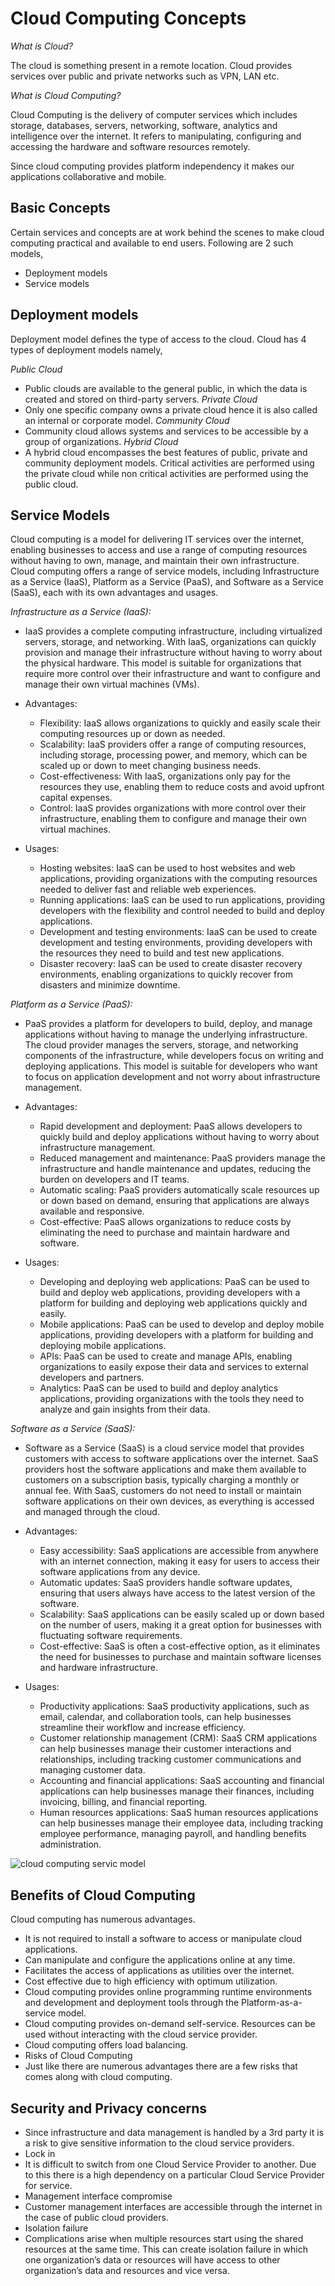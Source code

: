 
# Cloud Computing Concepts

*What is Cloud?*

The cloud is something present in a remote location. Cloud provides services over public and private networks such as VPN, LAN etc.

*What is Cloud Computing?*

Cloud Computing is the delivery of computer services which includes storage, databases, servers, networking, software, analytics and intelligence over the internet. It refers to manipulating, configuring and accessing the hardware and software resources remotely.

Since cloud computing provides platform independency it makes our applications collaborative and mobile.


## Basic Concepts

Certain services and concepts are at work behind the scenes to make cloud computing practical and available to end users. Following are 2 such models,

- Deployment models
- Service models


## Deployment models
Deployment model defines the type of access to the cloud. Cloud has 4 types of deployment models namely,

*Public Cloud*
- Public clouds are available to the general public, in which the data is created and stored on third-party servers.
*Private Cloud*
- Only one specific company owns a private cloud hence it is also called an internal or corporate model.
*Community Cloud*
- Community cloud allows systems and services to be accessible by a group of organizations.
*Hybrid Cloud*
- A hybrid cloud encompasses the best features of public, private and community deployment models. Critical activities are performed using the private cloud while non critical activities are performed using the public cloud.





## Service Models

Cloud computing is a model for delivering IT services over the internet, enabling businesses to access and use a range of computing resources without having to own, manage, and maintain their own infrastructure. Cloud computing offers a range of service models, including Infrastructure as a Service (IaaS), Platform as a Service (PaaS), and Software as a Service (SaaS), each with its own advantages and usages.

*Infrastructure as a Service (IaaS):*
- IaaS provides a complete computing infrastructure, including virtualized servers, storage, and networking. With IaaS, organizations can quickly provision and manage their infrastructure without having to worry about the physical hardware. This model is suitable for organizations that require more control over their infrastructure and want to configure and manage their own virtual machines (VMs).

- Advantages:
    - Flexibility: IaaS allows organizations to quickly and easily scale their computing resources up or down as needed.
    - Scalability: IaaS providers offer a range of computing resources, including storage, processing power, and memory, which can be scaled up or down to meet changing business needs.
    - Cost-effectiveness: With IaaS, organizations only pay for the resources they use, enabling them to reduce costs and avoid upfront capital expenses.
    - Control: IaaS provides organizations with more control over their infrastructure, enabling them to configure and manage their own virtual machines.

- Usages:
    - Hosting websites: IaaS can be used to host websites and web applications, providing organizations with the computing resources needed to deliver fast and reliable web experiences.
    - Running applications: IaaS can be used to run applications, providing developers with the flexibility and control needed to build and deploy applications.
    - Development and testing environments: IaaS can be used to create development and testing environments, providing developers with the resources they need to build and test new applications.
    - Disaster recovery: IaaS can be used to create disaster recovery environments, enabling organizations to quickly recover from disasters and minimize downtime.

*Platform as a Service (PaaS):*
- PaaS provides a platform for developers to build, deploy, and manage applications without having to manage the underlying infrastructure. The cloud provider manages the servers, storage, and networking components of the infrastructure, while developers focus on writing and deploying applications. This model is suitable for developers who want to focus on application development and not worry about infrastructure management.

- Advantages:
    - Rapid development and deployment: PaaS allows developers to quickly build and deploy applications without having to worry about infrastructure management.
    - Reduced management and maintenance: PaaS providers manage the infrastructure and handle maintenance and updates, reducing the burden on developers and IT teams.
    - Automatic scaling: PaaS providers automatically scale resources up or down based on demand, ensuring that applications are always available and responsive.
    - Cost-effective: PaaS allows organizations to reduce costs by eliminating the need to purchase and maintain hardware and software.

- Usages:
    - Developing and deploying web applications: PaaS can be used to build and deploy web applications, providing developers with a platform for building and deploying web applications quickly and easily.
    - Mobile applications: PaaS can be used to develop and deploy mobile applications, providing developers with a platform for building and deploying mobile applications.
    - APIs: PaaS can be used to create and manage APIs, enabling organizations to easily expose their data and services to external developers and partners.
    - Analytics: PaaS can be used to build and deploy analytics applications, providing organizations with the tools they need to analyze and gain insights from their data.

*Software as a Service (SaaS):*
- Software as a Service (SaaS) is a cloud service model that provides customers with access to software applications over the internet. SaaS providers host the software applications and make them available to customers on a subscription basis, typically charging a monthly or annual fee. With SaaS, customers do not need to install or maintain software applications on their own devices, as everything is accessed and managed through the cloud.

- Advantages:

    - Easy accessibility: SaaS applications are accessible from anywhere with an internet connection, making it easy for users to access their software applications from any device.
    - Automatic updates: SaaS providers handle software updates, ensuring that users always have access to the latest version of the software.
    - Scalability: SaaS applications can be easily scaled up or down based on the number of users, making it a great option for businesses with fluctuating software requirements.
    - Cost-effective: SaaS is often a cost-effective option, as it eliminates the need for businesses to purchase and maintain software licenses and hardware infrastructure.
- Usages:
    - Productivity applications: SaaS productivity applications, such as email, calendar, and collaboration tools, can help businesses streamline their workflow and increase efficiency.
    - Customer relationship management (CRM): SaaS CRM applications can help businesses manage their customer interactions and relationships, including tracking customer communications and managing customer data.
    - Accounting and financial applications: SaaS accounting and financial applications can help businesses manage their finances, including invoicing, billing, and financial reporting.
    - Human resources applications: SaaS human resources applications can help businesses manage their employee data, including tracking employee performance, managing payroll, and handling benefits administration.


![cloud computing servic model](https://raw.githubusercontent.com/desaisamarjeet08/Cloud-Computing-Concepts/main/cc.png)


## Benefits of Cloud Computing
Cloud computing has numerous advantages.

- It is not required to install a software to access or manipulate cloud applications.
- Can manipulate and configure the applications online at any time.
- Facilitates the access of applications as utilities over the internet.
- Cost effective due to high efficiency with optimum utilization.
- Cloud computing provides online programming runtime environments and development and deployment tools through the Platform-as-a-service model.
- Cloud computing provides on-demand self-service. Resources can be used without interacting with the cloud service provider.
- Cloud computing offers load balancing.
- Risks of Cloud Computing
- Just like there are numerous advantages there are a few risks that comes along with cloud computing.

## Security and Privacy concerns
- Since infrastructure and data management is handled by a 3rd party it is a risk to give sensitive information to the cloud service providers.
- Lock in
- It is difficult to switch from one Cloud Service Provider to another. Due to this there is a high dependency on a particular Cloud Service Provider for service.
- Management interface compromise
- Customer management interfaces are accessible through the internet in the case of public cloud providers.
- Isolation failure
- Complications arise when multiple resources start using the shared resources at the same time. This can create isolation failure in which one organization’s data or resources will have access to other organization’s data and resources and vice versa.
